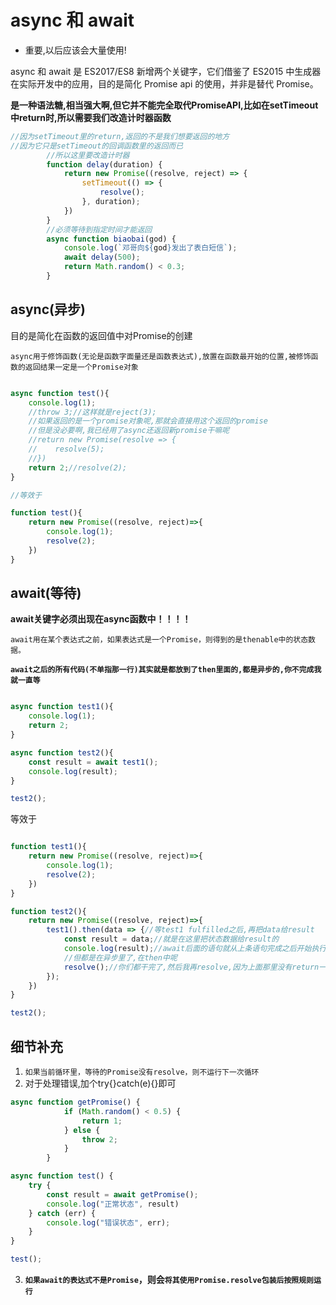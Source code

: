 # async 和 await

- 重要,以后应该会大量使用!

async 和 await 是 ES2017/ES8 新增两个关键字，它们借鉴了 ES2015 中生成器在实际开发中的应用，目的是简化 Promise api 的使用，并非是替代 Promise。

**是一种语法糖,相当强大啊,但它并不能完全取代PromiseAPI,比如在setTimeout中return时,所以需要我们改造计时器函数**
```js
//因为setTimeout里的return,返回的不是我们想要返回的地方
//因为它只是setTimeout的回调函数里的返回而已
        //所以这里要改造计时器
        function delay(duration) {
            return new Promise((resolve, reject) => {
                setTimeout(() => {
                    resolve();
                }, duration);
            })
        }
        //必须等待到指定时间才能返回
        async function biaobai(god) {
            console.log(`邓哥向${god}发出了表白短信`);
            await delay(500);
            return Math.random() < 0.3;
        }
```


## async(异步)

目的是简化在函数的返回值中对Promise的创建

`async用于修饰函数(无论是函数字面量还是函数表达式),放置在函数最开始的位置,被修饰函数的返回结果一定是一个Promise对象`

```js

async function test(){
    console.log(1);
    //throw 3;//这样就是reject(3);
    //如果返回的是一个promise对象呢,那就会直接用这个返回的promise
    //但是没必要啊,我已经用了async还返回新promise干嘛呢
    //return new Promise(resolve => {
    //    resolve(5);
    //})
    return 2;//resolve(2);
}

//等效于

function test(){
    return new Promise((resolve, reject)=>{
        console.log(1);
        resolve(2);
    })
}

```

## await(等待)

**await关键字必须出现在async函数中！！！！**

`await用在某个表达式之前，如果表达式是一个Promise，则得到的是thenable中的状态数据。`

**`await之后的所有代码(不单指那一行)其实就是都放到了then里面的,都是异步的,你不完成我就一直等`**

```js

async function test1(){
    console.log(1);
    return 2;
}

async function test2(){
    const result = await test1();
    console.log(result);
}

test2();
```

等效于

```js

function test1(){
    return new Promise((resolve, reject)=>{
        console.log(1);
        resolve(2);
    })
}

function test2(){
    return new Promise((resolve, reject)=>{
        test1().then(data => {//等test1 fulfilled之后,再把data给result
            const result = data;//就是在这里把状态数据给result的
            console.log(result);//await后面的语句就从上条语句完成之后开始执行
            //但都是在异步里了,在then中呢
            resolve();//你们都干完了,然后我再resolve,因为上面那里没有return一个明确的值,所以参数不写,这个resolve必须写进这个then里面,因为要在异步结束后fulfilled
        });
    })
}

test2();

```

## 细节补充

1. `如果当前循环里，等待的Promise没有resolve，则不运行下一次循环`
2. 对于处理错误,加个try{}catch(e){}即可
```js
async function getPromise() {
            if (Math.random() < 0.5) {
                return 1;
            } else {
                throw 2;
            }
        }

async function test() {
    try {
        const result = await getPromise();
        console.log("正常状态", result)
    } catch (err) {
        console.log("错误状态", err);
    }
}

test();
```
3. **`如果await的表达式不是Promise`，则会`将其使用Promise.resolve包装后按照规则运行`**
